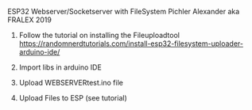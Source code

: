 ESP32 Webserver/Socketserver with FileSystem
Pichler Alexander aka FRALEX 2019

1) Follow the tutorial on installing the Fileuploadtool 
https://randomnerdtutorials.com/install-esp32-filesystem-uploader-arduino-ide/

2) Import libs in arduino IDE
3) Upload WEBSERVERtest.ino file
4) Upload Files to ESP (see tutorial)